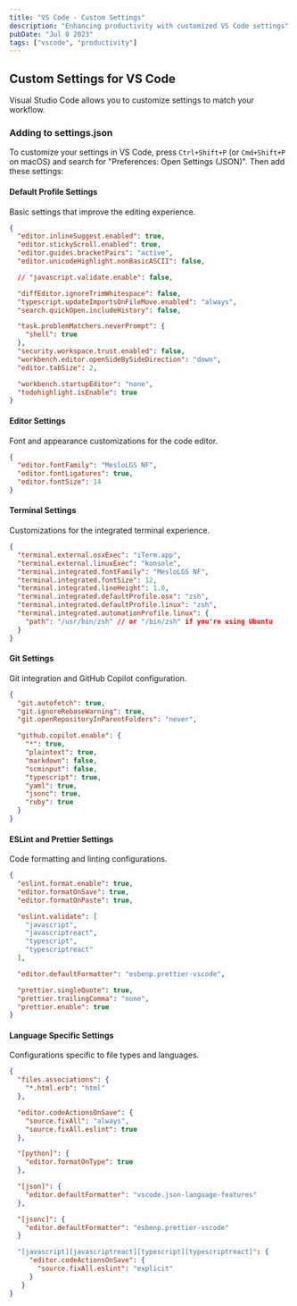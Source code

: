 ```yaml
---
title: "VS Code - Custom Settings"
description: "Enhancing productivity with customized VS Code settings"
pubDate: "Jul 8 2023"
tags: ["vscode", "productivity"]
---
```


## Custom Settings for VS Code

Visual Studio Code allows you to customize settings to match your workflow.

### Adding to settings.json

To customize your settings in VS Code, press `Ctrl+Shift+P` (or `Cmd+Shift+P` on macOS) and search for "Preferences: Open Settings (JSON)". Then add these settings:

#### Default Profile Settings

Basic settings that improve the editing experience.

```json
{
  "editor.inlineSuggest.enabled": true,
  "editor.stickyScroll.enabled": true,
  "editor.guides.bracketPairs": "active",
  "editor.unicodeHighlight.nonBasicASCII": false,

  // "javascript.validate.enable": false,

  "diffEditor.ignoreTrimWhitespace": false,
  "typescript.updateImportsOnFileMove.enabled": "always",
  "search.quickOpen.includeHistory": false,

  "task.problemMatchers.neverPrompt": {
    "shell": true
  },
  "security.workspace.trust.enabled": false,
  "workbench.editor.openSideBySideDirection": "down",
  "editor.tabSize": 2,

  "workbench.startupEditor": "none",
  "todohighlight.isEnable": true
}
```

#### Editor Settings

Font and appearance customizations for the code editor.

```json
{
  "editor.fontFamily": "MesloLGS NF",
  "editor.fontLigatures": true,
  "editor.fontSize": 14
}
```

#### Terminal Settings

Customizations for the integrated terminal experience.

```json
{
  "terminal.external.osxExec": "iTerm.app",
  "terminal.external.linuxExec": "konsole",
  "terminal.integrated.fontFamily": "MesloLGS NF",
  "terminal.integrated.fontSize": 12,
  "terminal.integrated.lineHeight": 1.0,
  "terminal.integrated.defaultProfile.osx": "zsh",
  "terminal.integrated.defaultProfile.linux": "zsh",
  "terminal.integrated.automationProfile.linux": {
    "path": "/usr/bin/zsh" // or "/bin/zsh" if you're using Ubuntu
  }
}
```

#### Git Settings

Git integration and GitHub Copilot configuration.

```json
{
  "git.autofetch": true,
  "git.ignoreRebaseWarning": true,
  "git.openRepositoryInParentFolders": "never",

  "github.copilot.enable": {
    "*": true,
    "plaintext": true,
    "markdown": false,
    "scminput": false,
    "typescript": true,
    "yaml": true,
    "jsonc": true,
    "ruby": true
  }
}
```

#### ESLint and Prettier Settings

Code formatting and linting configurations.

```json
{
  "eslint.format.enable": true,
  "editor.formatOnSave": true,
  "editor.formatOnPaste": true,

  "eslint.validate": [
    "javascript",
    "javascriptreact",
    "typescript",
    "typescriptreact"
  ],

  "editor.defaultFormatter": "esbenp.prettier-vscode",

  "prettier.singleQuote": true,
  "prettier.trailingComma": "none",
  "prettier.enable": true
}
```

#### Language Specific Settings

Configurations specific to file types and languages.

```json
{
  "files.associations": {
    "*.html.erb": "html"
  },

  "editor.codeActionsOnSave": {
    "source.fixAll": "always",
    "source.fixAll.eslint": true
  },

  "[python]": {
    "editor.formatOnType": true
  },

  "[json]": {
    "editor.defaultFormatter": "vscode.json-language-features"
  },

  "[jsonc]": {
    "editor.defaultFormatter": "esbenp.prettier-vscode"
  }

  "[javascript][javascriptreact][typescript][typescriptreact]": {
     "editor.codeActionsOnSave": {
       "source.fixAll.eslint": "explicit"
     }
   }
}
```
